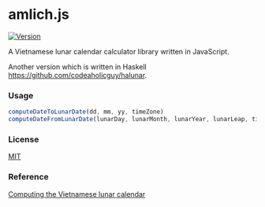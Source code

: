 # amlich.js

[![Version](https://img.shields.io/npm/v/amlich.js.svg)](https://npmjs.org/package/amlich.js)

A Vietnamese lunar calendar calculator library written in JavaScript.

Another version which is written in Haskell https://github.com/codeaholicguy/halunar.

### Usage

```js
computeDateToLunarDate(dd, mm, yy, timeZone) 
computeDateFromLunarDate(lunarDay, lunarMonth, lunarYear, lunarLeap, timeZone)
```

### License

[MIT](LICENSE)

### Reference

[Computing the Vietnamese lunar calendar](https://www.informatik.uni-leipzig.de/~duc/amlich/calrules_en.html)
